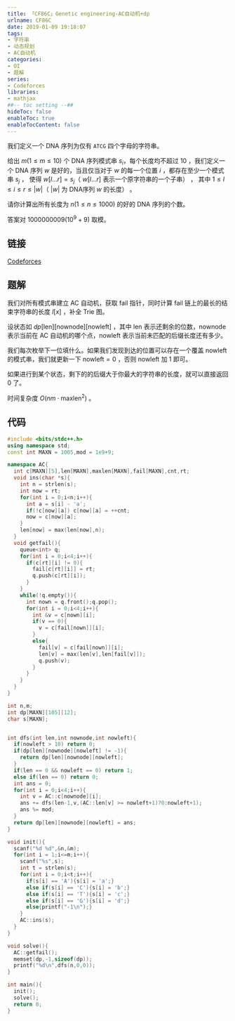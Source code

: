 ```yaml
---
title: 「CF86C」Genetic engineering-AC自动机+dp
urlname: CF86C
date: 2019-01-09 19:18:07
tags:
- 字符串
- 动态规划
- AC自动机
categories: 
- OI
- 题解
series:
- Codeforces
libraries:
- mathjax 
##-- toc setting --##
hideToc: false
enableToc: true
enableTocContent: false
---
```


我们定义一个 DNA 序列为仅有 `ATCG` 四个字母的字符串。

给出 $m(1 \le m \le 10)$ 个 DNA 序列模式串 $s_i$，每个长度均不超过 $10$ ，我们定义一个 DNA 序列 $w$ 是好的，当且仅当对于 $w$ 的每一个位置 $i$ ，都存在至少一个模式串 $s_j$ ， 使得 $w[l...r] = s_j$（ $w[l...r]$ 表示一个原字符串的一个子串） ， 其中 $1 \le l \le i \le r \le |w|$（ $|w|$ 为 DNA序列 $w$ 的长度） 。

请你计算出所有长度为 $n(1 \le n \le 1000)$ 的好的 DNA 序列的个数。

<!--more-->

答案对 $1000000009(10^9+9)$ 取模。

## 链接

[Codeforces](https://codeforces.com/problemset/problem/83/D)

## 题解

我们对所有模式串建立 AC 自动机，获取 fail 指针，同时计算 fail 链上的最长的结束字符串的长度 $l[x]$ ，补全 Trie 图。

设状态如 $dp[\text{len}][\text{nownode}][\text{nowleft}]$ ，其中 $\text{len}$ 表示还剩余的位数，$\text{nownode}$ 表示当前在 AC 自动机的哪个点，$\text{nowleft}$ 表示当前未匹配的后缀长度还有多少。

我们每次枚举下一位填什么。如果我们发现到达的位置可以存在一个覆盖 $\text{nowleft}$ 的模式串，我们就更新一下 $\text{nowleft} = 0$ ，否则 $\text{nowleft}$ 加 $1$ 即可。

如果进行到某个状态，剩下的的后缀大于你最大的字符串的长度，就可以直接返回 $0$ 了。

时间复杂度 $O(n m \cdot \text{maxlen}^2)$ 。

## 代码


```cpp
#include <bits/stdc++.h>
using namespace std;
const int MAXN = 1005,mod = 1e9+9;

namespace AC{
  int c[MAXN][5],len[MAXN],maxlen[MAXN],fail[MAXN],cnt,rt;
  void ins(char *s){
    int n = strlen(s);
    int now = rt;
    for(int i = 0;i<n;i++){
      int a = s[i] - 'a';
      if(!c[now][a]) c[now][a] = ++cnt;
      now = c[now][a];
    }
    len[now] = max(len[now],n);
  }
  void getfail(){
    queue<int> q;
    for(int i = 0;i<4;i++){
      if(c[rt][i] != 0){
        fail[c[rt][i]] = rt;
        q.push(c[rt][i]);
      }
    }
    while(!q.empty()){
      int nown = q.front();q.pop();
      for(int i = 0;i<4;i++){
        int &v = c[nown][i];
        if(v == 0){
          v = c[fail[nown]][i];
        }
        else{
          fail[v] = c[fail[nown]][i];
          len[v] = max(len[v],len[fail[v]]);
          q.push(v);
        }
      }
    }
  }
}

int n,m;
int dp[MAXN][105][12];
char s[MAXN];


int dfs(int len,int nownode,int nowleft){
  if(nowleft > 10) return 0;
  if(dp[len][nownode][nowleft] != -1){
    return dp[len][nownode][nowleft];
  }
  if(len == 0 && nowleft == 0) return 1;
  else if(len == 0) return 0;
  int ans = 0;
  for(int i = 0;i<4;i++){
    int v = AC::c[nownode][i];
    ans += dfs(len-1,v,(AC::len[v] >= nowleft+1)?0:nowleft+1);
    ans %= mod;
  }
  return dp[len][nownode][nowleft] = ans;
}

void init(){
  scanf("%d %d",&n,&m);
  for(int i = 1;i<=m;i++){
    scanf("%s",s);
    int t = strlen(s);
    for(int i = 0;i<t;i++){
      if(s[i] == 'A'){s[i] = 'a';}
      else if(s[i] == 'C'){s[i] = 'b';}
      else if(s[i] == 'T'){s[i] = 'c';}
      else if(s[i] == 'G'){s[i] = 'd';}
      else{printf("-1\n");}
    }
    AC::ins(s);
  }
}

void solve(){
  AC::getfail();
  memset(dp,-1,sizeof(dp));
  printf("%d\n",dfs(n,0,0));
}

int main(){
  init();
  solve();
  return 0;
}
```

